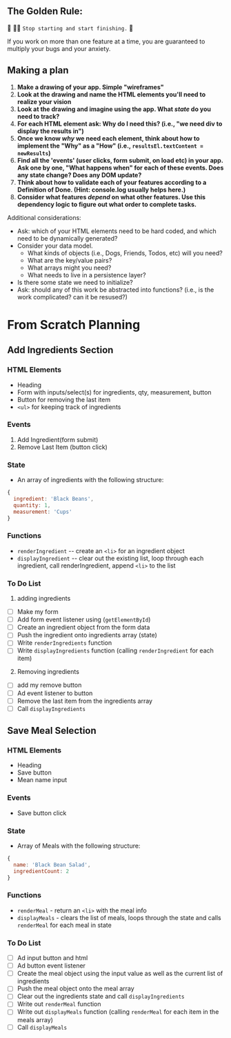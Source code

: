 ## The Golden Rule: 

🦸 🦸‍♂️ `Stop starting and start finishing.` 🏁

If you work on more than one feature at a time, you are guaranteed to multiply your bugs and your anxiety.

## Making a plan

1) **Make a drawing of your app. Simple "wireframes"** 
1) **Look at the drawing and name the HTML elements you'll need to realize your vision**
1) **Look at the drawing and imagine using the app. What _state_ do you need to track?** 
1) **For each HTML element ask: Why do I need this? (i.e., "we need div to display the results in")** 
1) **Once we know _why_ we need each element, think about how to implement the "Why" as a "How" (i.e., `resultsEl.textContent = newResults`)**
1) **Find all the 'events' (user clicks, form submit, on load etc) in your app. Ask one by one, "What happens when" for each of these events. Does any state change? Does any DOM update?**
1) **Think about how to validate each of your features according to a Definition of Done. (Hint: console.log usually helps here.)**
1) **Consider what features _depend_ on what other features. Use this dependency logic to figure out what order to complete tasks.**

Additional considerations:
- Ask: which of your HTML elements need to be hard coded, and which need to be dynamically generated?
- Consider your data model. 
  - What kinds of objects (i.e., Dogs, Friends, Todos, etc) will you need? 
  - What are the key/value pairs? 
  - What arrays might you need? 
  - What needs to live in a persistence layer?
- Is there some state we need to initialize?
- Ask: should any of this work be abstracted into functions? (i.e., is the work complicated? can it be resused?)

# From Scratch Planning

## Add Ingredients Section 

### HTML Elements
-  Heading
-  Form with inputs/select(s) for ingredients, qty, measurement, button 
-  Button for removing the last item
- `<ul>` for keeping track of ingredients

### Events
1. Add Ingredient(form submit)
2. Remove Last Item (button click)

### State 
-  An array of ingredients with the following structure:
```js
{
  ingredient: 'Black Beans',
  quantity: 1,
  measurement: 'Cups'
}
```

### Functions
-  `renderIngredient` -- create an `<li>` for an ingredient object
-  `displayIngredient` -- clear out the existing list, loop through each ingredient, call renderIngredient, append `<li>` to the list

### To Do List

1. adding ingredients
-  [ ] Make my form
-  [ ] Add form event listener using (`getElementById`)
-  [ ] Create an ingredient object from the form data 
-  [ ] Push the ingredient onto ingredients array (state)
-  [ ] Write `renderIngredients` function
-  [ ] Write `displayIngredients` function (calling `renderIngredient` for each item)

2. Removing ingredients 
-  [ ] add my remove button 
-  [ ] Ad event listener to button
-  [ ] Remove the last item from the ingredients array
-  [ ] Call `displayIngredients`

## Save Meal Selection

### HTML Elements 
-  Heading
-  Save button
-  Mean name input

### Events
-  Save button click

### State 
-  Array of Meals with the following structure:

```js
{ 
  name: 'Black Bean Salad',
  ingredientCount: 2 
}
```

### Functions
-  `renderMeal` - return an `<li>` with the meal info
- `displayMeals` - clears the list of meals, loops through the state and calls `renderMeal` for each meal in state

### To Do List
-  [ ] Ad input button and html
-  [ ] Ad button event listener
-  [ ] Create the meal object using the input value as well as the current list of ingredients 
-  [ ] Push the meal object onto the meal array
-  [ ] Clear out the ingredients state and call `displayIngredients`
-  [ ] Write out `renderMeal` function
-  [ ] Write out `displayMeals` function (calling `renderMeal` for each item in the meals array)
-  [ ] Call `displayMeals`